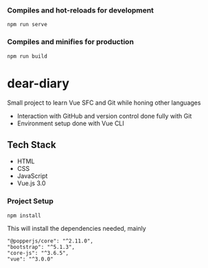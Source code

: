 ### Compiles and hot-reloads for development
```
npm run serve
```

### Compiles and minifies for production
```
npm run build
```

# dear-diary
Small project to learn Vue SFC and Git while honing other languages
* Interaction with GitHub and version control done fully with Git
* Environment setup done with Vue CLI

## Tech Stack
* HTML
* CSS
* JavaScript
* Vue.js 3.0

### Project Setup
```
npm install
```
This will install the dependencies needed, mainly 
```
"@popperjs/core": "^2.11.0",
"bootstrap": "^5.1.3",
"core-js": "^3.6.5",
"vue": "^3.0.0"
```